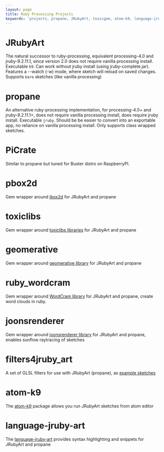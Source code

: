 ```yaml
---
layout: page
title: Ruby Processing Projects
keywords: 'projects, propane, JRubyArt, toxicgem, atom-k9, language-jruby-art, pbox2d'
---
```


# JRubyArt

The natural successor to ruby-processing, equivalent processing-4.0 and jruby-9.2.11.1, since version 2.0 does not require vanilla processing install. Executable `k9`. Can work without jruby install (using jruby-complete.jar). Features a --watch (-w) mode, where sketch will reload on saved changes. Supports `bare` sketches (like vanilla processing)

# propane

An alternative ruby-processing implementation, for processing-4.0+ and jruby-9.2.11.1+, does not require vanilla processing install, does require jruby install. Executable `jruby`. Should be be easier to convert into an exportable app, no reliance on vanilla processing install. Only supports class wrapped sketches.

# PiCrate

Similar to propane but tuned for Buster distro on RaspberryPI.

# pbox2d

Gem wrapper around [jbox2d][pbox2d] for JRubyArt and propane

# toxiclibs

Gem wrapper around [toxiclibs libraries][toxiclibs] for JRubyArt and propane

# geomerative

Gem wrapper around [geomerative library][geomerative] for JRubyArt and propane

# ruby_wordcram

Gem wrapper around [WordCram library][wordcram] for JRubyArt and propane, create word clouds in ruby.

# joonsrenderer

Gem wrapper around [joonsrenderer library][joonsrenderer] for JRubyArt and propane, enables sunflow raytracing of sketches

# filters4jruby_art

A set of GLSL filters for use with JRubyArt (propane), as [example sketches][examples]

# atom-k9

The [atom-k9] package allows you run JRubyArt sketches from atom editor

# language-jruby-art

The [language-jruby-art] provides syntax highlighting and snippets for JRubyArt and propane

[atom-k9]: https://github.com/ruby-processing/atom-k9
[examples]: https://github.com/ruby-processing/filters4jruby_art/blob/master/README.md
[geomerative]: https://github.com/ruby-processing/geomerativegem
[joonsrenderer]: https://github.com/ruby-processing/joonsrenderer
[language-jruby-art]: https://github.com/ruby-processing/language-jruby-art
[pbox2d]: https://github.com/ruby-processing/jbox2d
[toxiclibs]: https://github.com/ruby-processing/toxicgem
[wordcram]: http://wordcram.org/
